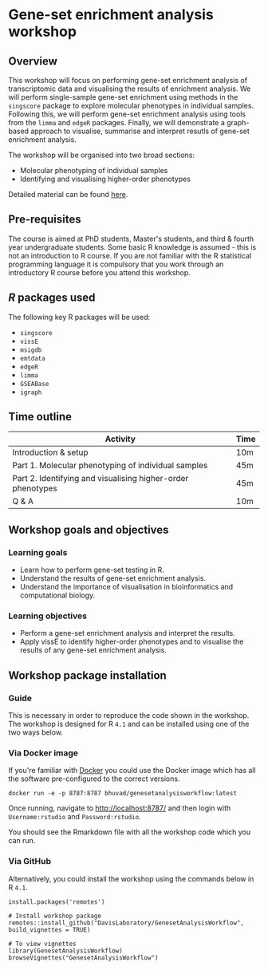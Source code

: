 # Gene-set enrichment analysis workshop

## Overview

This workshop will focus on performing gene-set enrichment analysis of transcriptomic data and visualising the results of enrichment analysis. We will perform single-sample gene-set enrichment using methods in the `singscore` package to explore molecular phenotypes in individual samples. Following this, we will perform gene-set enrichment analysis using tools from the `limma` and `edgeR` packages. Finally, we will demonstrate a graph-based approach to visualise, summarise and interpret resutls of gene-set enrichment analysis.

The workshop will be organised into two broad sections:
* Molecular phenotyping of individual samples
* Identifying and visualising higher-order phenotypes

Detailed material can be found [here](https://davislaboratory.github.io/GenesetAnalysisWorkflow/articles/workflow_singscore_vissE.html).

## Pre-requisites 

The course is aimed at PhD students, Master's students, and third & fourth year undergraduate students. 
Some basic R knowledge is assumed - this is not an introduction to R course. 
If you are not familiar with the R statistical programming language it is compulsory that you work through an introductory R course before you attend this workshop.

## _R_ packages used

The following key R packages will be used: 

* `singscore`
* `vissE`
* `msigdb`
* `emtdata`
* `edgeR`
* `limma`
* `GSEABase`
* `igraph`

## Time outline

| Activity                                                        | Time |
|-----------------------------------------------------------------|------|
| Introduction & setup                                            | 10m  |
| Part 1. Molecular phenotyping of individual samples             | 45m  |
| Part 2. Identifying and visualising higher-order phenotypes     | 45m  |
| Q & A                                                           | 10m  |


## Workshop goals and objectives

### Learning goals

 - Learn how to perform gene-set testing in R.
 - Understand the results of gene-set enrichment analysis.
 - Understand the importance of visualisation in bioinformatics and computational biology.

### Learning objectives

 - Perform a gene-set enrichment analysis and interpret the results.
 - Apply vissE to identify higher-order phenotypes and to visualise the results of any gene-set enrichment analysis.

## Workshop package installation 

### Guide

This is necessary in order to reproduce the code shown in the workshop. 
The workshop is designed for R `4.1` and can be installed using one of the two ways below.

### Via Docker image

If you're familiar with [Docker](https://docs.docker.com/get-docker/) you could use the Docker image which has all the software pre-configured to the correct versions.

```
docker run -e -p 8787:8787 bhuvad/genesetanalysisworkflow:latest
```

Once running, navigate to <http://localhost:8787/> and then login with
`Username:rstudio` and `Password:rstudio`.

You should see the Rmarkdown file with all the workshop code which you can run.

### Via GitHub

Alternatively, you could install the workshop using the commands below in R `4.1`.

```
install.packages('remotes')

# Install workshop package
remotes::install_github("DavisLaboratory/GenesetAnalysisWorkflow", build_vignettes = TRUE)

# To view vignettes
library(GenesetAnalysisWorkflow)
browseVignettes("GenesetAnalysisWorkflow")
```
